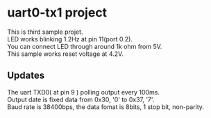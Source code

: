 # uart0-tx1 project  
This is third sample projet.  
LED works blinking 1.2Hz at pin 11(port 0.2).  
You can connect LED through  around 1k ohm from 5V.  
This sample works reset voltage at 4.2V.  
## Updates
The uart TXD0( at pin 9 ) polling output every 100ms.  
Output date is fixed data from 0x30, '0' to 0x37, '7'.  
Baud rate is 38400bps, the data fomat is 8bits, 1 stop bit, non-parity.